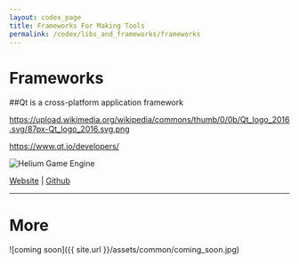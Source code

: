 ```yaml
---
layout: codex_page
title: Frameworks For Making Tools
permalink: /codex/libs_and_frameworks/frameworks
---
```



# Frameworks

##Qt
is a cross-platform application framework

https://upload.wikimedia.org/wikipedia/commons/thumb/0/0b/Qt_logo_2016.svg/87px-Qt_logo_2016.svg.png

https://www.qt.io/developers/

![Helium Game Engine](https://raw.github.com/HeliumProject/Helium/master/Data/Textures/Helium.png)

[Website]( http://heliumproject.org/ ) |
[Github](https://github.com/HeliumProject/Helium)

------

# More
![coming soon]({{ site.url }}/assets/common/coming_soon.jpg)